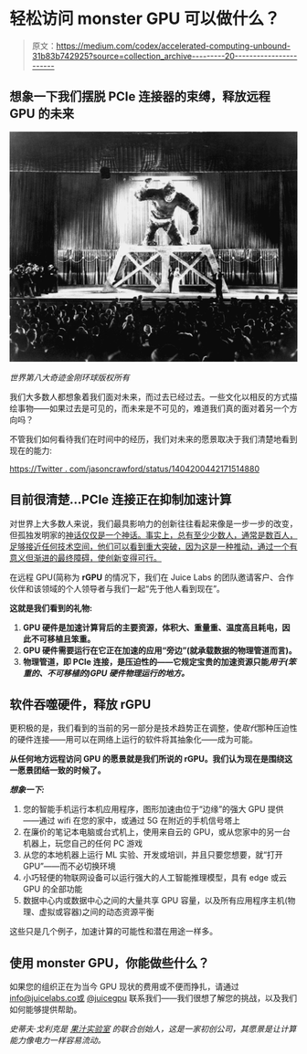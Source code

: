 # 轻松访问 monster GPU 可以做什么？

> 原文：<https://medium.com/codex/accelerated-computing-unbound-31b83b742925?source=collection_archive---------20----------------------->

## 想象一下我们摆脱 PCIe 连接器的束缚，释放远程 GPU 的未来

![](img/5c9a9dbc19beed6df45dc983e633ba11.png)

*世界第八大奇迹金刚环球版权所有*

我们大多数人都想象着我们面对未来，而过去已经过去。一些文化以相反的方式描绘事物——如果过去是可见的，而未来是不可见的，难道我们真的面对着另一个方向吗？

不管我们如何看待我们在时间中的经历，我们对未来的愿景取决于我们清楚地看到现在的能力:

[https://Twitter . com/jasoncrawford/status/1404200442171514880](https://twitter.com/jasoncrawford/status/1404200442171514880)

## 目前很清楚…PCIe 连接正在抑制加速计算

对世界上大多数人来说，我们最具影响力的创新往往看起来像是一步一步的改变，但孤独发明家的[神话仅仅是一个神话。事实上，总有至少少数人，通常是数百人，足够接近任何技术空间，他们可以看到重大突破，因为这是一种推动，通过一个有意义但渐进的最终障碍，使创新变得可行。](https://www.bbc.com/future/article/20130322-tesla-and-the-lone-inventor-myth)

在远程 GPU(简称为 **rGPU** 的情况下，我们在 Juice Labs 的团队邀请客户、合作伙伴和该领域的个人领导者与我们一起“先于他人看到现在”。

**这就是我们看到的礼物:**

1.  **GPU 硬件是加速计算背后的主要资源，体积大、重量重、温度高且耗电，因此不可移植且笨重。**
2.  **GPU 硬件需要运行在它正在加速的应用“旁边”(就承载数据的物理管道而言)。**
3.  **物理管道，即 PCIe 连接，是压迫性的——它规定宝贵的加速资源只能*用于(笨重的、不可移植的)GPU 硬件物理运行的地方。***

## 软件吞噬硬件，释放 rGPU

更积极的是，我们看到的当前的另一部分是技术趋势正在调整，使*取代*那种压迫性的硬件连接——用可以在网络上运行的软件将其抽象化——成为可能。

**从任何地方远程访问 GPU 的愿景就是我们所说的 rGPU。我们认为现在是围绕这一愿景团结一致的时候了。**

***想象一下:***

1.  您的智能手机运行本机应用程序，图形加速由位于“边缘”的强大 GPU 提供——通过 wifi 在您的家中，或通过 5G 在附近的手机信号塔上
2.  在廉价的笔记本电脑或台式机上，使用来自云的 GPU，或从您家中的另一台机器上，玩您自己的任何 PC 游戏
3.  从您的本地机器上运行 ML 实验、开发或培训，并且只要您想要，就“打开 GPU”——而不必切换环境
4.  小巧轻便的物联网设备可以运行强大的人工智能推理模型，具有 edge 或云 GPU 的全部功能
5.  数据中心内或数据中心之间的大量共享 GPU 容量，以及所有应用程序主机(物理、虚拟或容器)之间的动态资源平衡

这些只是几个例子，加速计算的可能性和潜在用途一样多。

## 使用 monster GPU，你能做些什么？

如果您的组织正在为当今 GPU 现状的费用或不便而挣扎，请通过 info@juicelabs.co[或](mailto:info@juicelabs.co) [@juicegpu](https://twitter.com/juicegpu) 联系我们——我们很想了解您的挑战，以及我们如何能够提供帮助。

*史蒂夫·戈利克是* [*果汁实验室*](https://www.juicelabs.co/) *的联合创始人，这是一家初创公司，其愿景是让计算能力像电力一样容易流动。*